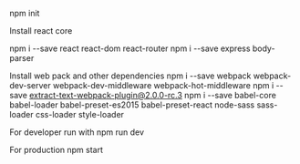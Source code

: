 npm init

Install react core

npm i --save react react-dom react-router
npm i --save express body-parser

Install web pack and other dependencies 
npm i --save webpack webpack-dev-server webpack-dev-middleware webpack-hot-middleware
npm i --save extract-text-webpack-plugin@2.0.0-rc.3
npm i --save babel-core babel-loader babel-preset-es2015 babel-preset-react node-sass sass-loader css-loader style-loader


For developer run with 
npm run dev

For production
npm start